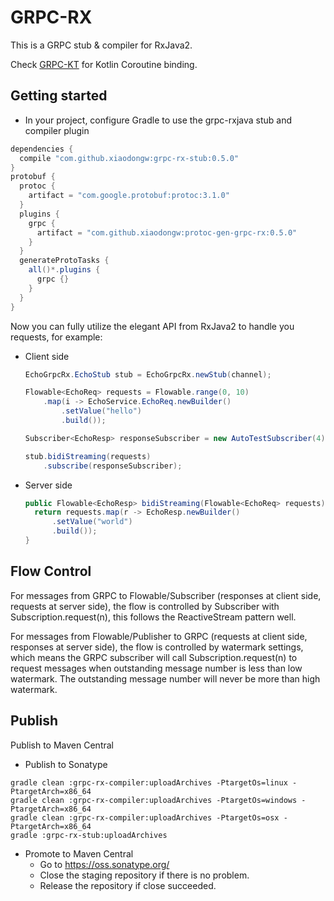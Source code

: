 # GRPC-RX
This is a GRPC stub & compiler for RxJava2.

Check [GRPC-KT](https://github.com/xiaodongw/grpc-kt) for Kotlin Coroutine binding.

## Getting started
  
* In your project, configure Gradle to use the grpc-rxjava stub and compiler plugin

```groovy
dependencies {
  compile "com.github.xiaodongw:grpc-rx-stub:0.5.0"
}
protobuf {
  protoc {
    artifact = "com.google.protobuf:protoc:3.1.0"
  }
  plugins {
    grpc {
      artifact = "com.github.xiaodongw:protoc-gen-grpc-rx:0.5.0"
    }
  }
  generateProtoTasks {
    all()*.plugins {
      grpc {}
    }
  }
}
```
    
Now you can fully utilize the elegant API from RxJava2 to handle you requests, for example:

* Client side
    ```java
    EchoGrpcRx.EchoStub stub = EchoGrpcRx.newStub(channel);
    
    Flowable<EchoReq> requests = Flowable.range(0, 10)
        .map(i -> EchoService.EchoReq.newBuilder()
            .setValue("hello")
            .build());

    Subscriber<EchoResp> responseSubscriber = new AutoTestSubscriber(4);

    stub.bidiStreaming(requests)
        .subscribe(responseSubscriber);
    ```
    
* Server side
    ```java
    public Flowable<EchoResp> bidiStreaming(Flowable<EchoReq> requests) {
      return requests.map(r -> EchoResp.newBuilder()
          .setValue("world")
          .build());
    }
    ```
    
## Flow Control
For messages from GRPC to Flowable/Subscriber (responses at client side, requests at server side), 
the flow is controlled by Subscriber with Subscription.request(n), this follows the ReactiveStream pattern well.
 
For messages from Flowable/Publisher to GRPC (requests at client side, responses at server side),
the flow is controlled by watermark settings, 
which means the GRPC subscriber will call Subscription.request(n) to request messages when outstanding message number is less than low watermark.
The outstanding message number will never be more than high watermark.

## Publish
Publish to Maven Central

* Publish to Sonatype
```
gradle clean :grpc-rx-compiler:uploadArchives -PtargetOs=linux -PtargetArch=x86_64
gradle clean :grpc-rx-compiler:uploadArchives -PtargetOs=windows -PtargetArch=x86_64
gradle clean :grpc-rx-compiler:uploadArchives -PtargetOs=osx -PtargetArch=x86_64
gradle :grpc-rx-stub:uploadArchives
```

* Promote to Maven Central
  * Go to https://oss.sonatype.org/
  * Close the staging repository if there is no problem.
  * Release the repository if close succeeded.
